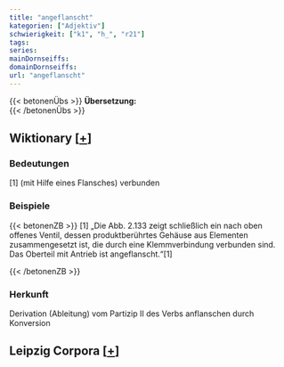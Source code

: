 ```yaml
---
title: "angeflanscht"
kategorien: ["Adjektiv"]
schwierigkeit: ["k1", "h_", "r21"]
tags:
series:
mainDornseiffs:
domainDornseiffs:
url: "angeflanscht"
---
```


{{< betonenÜbs >}}
**Übersetzung:**  
{{< /betonenÜbs >}}

## Wiktionary [[+](https://de.wiktionary.org/wiki/angeflanscht)]

### Bedeutungen
[1] (mit Hilfe eines Flansches) verbunden  

### Beispiele
{{< betonenZB >}}
[1] „Die Abb. 2.133 zeigt schließlich ein nach oben offenes Ventil, dessen produktberührtes Gehäuse aus Elementen zusammengesetzt ist, die durch eine Klemmverbindung verbunden sind. Das Oberteil mit Antrieb ist angeflanscht.“[1]  

{{< /betonenZB >}}
### Herkunft
Derivation (Ableitung) vom Partizip II des Verbs anflanschen durch Konversion  


## Leipzig Corpora [[+](https://corpora.uni-leipzig.de/en/res?word=angeflanscht&corpusId=deu_newscrawl-public_2018)]

